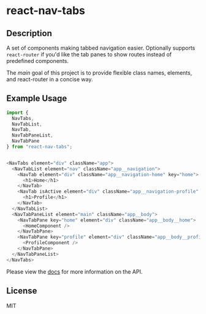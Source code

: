 # react-nav-tabs

## Description

A set of components making tabbed navigation easier.  Optionally supports `react-router` if you'd like the tab panes to show routes instead of predefined components.

The *main* goal of this project is to provide flexible class names, elements, and react-router in a concise way.

## Example Usage

```js
import {
  NavTabs,
  NavTabList,
  NavTab,
  NavTabPaneList,
  NavTabPane
} from "react-nav-tabs";


<NavTabs element="div" className="app">
  <NavTabList element="nav" className="app__navigation">
    <NavTab element="div" className="app__navigation-home" key="home">
      <h1>Home</h1>
    </NavTab>
    <NavTab isActive element="div" className="app__navigation-profile" key="profile">
      <h1>Profile</h1>
    </NavTab>
  </NavTabList>
  <NavTabPaneList element="main" className="app__body">
    <NavTabPane key="home" element="div" className="app__body__home">
      <HomeComponent />
    </NavTabPane>
    <NavTabPane key="profile" element="div" className="app__body__profile">
      <ProfileComponent />
    </NavTabPane>
  </NavTabPaneList>
</NavTabs>
```

Please view the [docs](/docs/README.md) for more information on the API.

## License

MIT
